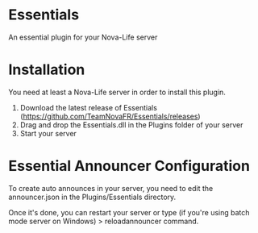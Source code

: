 # Essentials
An essential plugin for your Nova-Life server

# Installation
You need at least a Nova-Life server in order to install this plugin.

1. Download the latest release of Essentials (https://github.com/TeamNovaFR/Essentials/releases)
2. Drag and drop the Essentials.dll in the Plugins folder of your server
3. Start your server


# Essential Announcer Configuration
To create auto announces in your server, you need to edit the announcer.json in the Plugins/Essentials directory.

Once it's done, you can restart your server or type (if you're using batch mode server on Windows) > reloadannouncer command.
